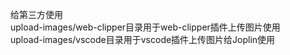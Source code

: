 给第三方使用  
upload-images/web-clipper目录用于web-clipper插件上传图片使用  
upload-images/vscode目录用于vscode插件上传图片给Joplin使用  
